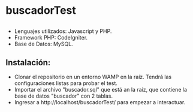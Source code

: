 # buscadorTest

##

- Lenguajes utilizados: Javascript y PHP.
- Framework PHP: CodeIgniter.
- Base de Datos: MySQL.

## Instalación:

- Clonar el repositorio en un entorno WAMP en la raíz. Tendrá las configuraciones listas para probar el test.
- Importar el archivo "buscador.sql" que está an la raíz, que contiene la base de datos "buscador" con 2 tablas.
- Ingresar a http://localhost/buscadorTest/ para empezar a interactuar.